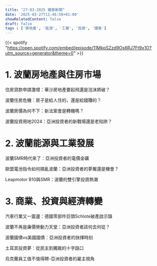 ```yaml
---
title: "27-03-2025 播客新聞"
date: '2025-03-27T11:46:58+01:00'
showRelatedContent: false
draft: false
tags : ['房地產', '能源', '工業', '投資', '播客']
---
```

{{< spotify "https://open.spotify.com/embed/episode/11MkpSZzd9Os6RJ7Ft9x1O?utm_source=generator&theme=0" >}}



# 1. 波蘭房地產與住房市場 
 住房貸款申請激增：華沙房地產要起飛還是泡沫將破？ 
 
 波蘭住房危機：房子是給人住的，還是給錢賺的？
 
 波蘭房價為何不下：新法案會是轉機嗎？ 

 波蘭投資用地2024：亞洲投資者的新戰場還是老陷阱？ 
# 2. 波蘭能源與工業發展 
 波蘭SMR時代來了：亞洲投資者的電價金礦 
 
 歐盟電池指令如何搞亂波蘭：亞洲投資者的夢魘還是機會？ 
 
 Leapmotor B10與SMR：波蘭的雙引擎投資熱潮 
# 3. 商業、投資與經濟轉變 
 汽車行業又一震盪：德國零部件巨頭Schlote破產啟示錄 
 
 波蘭不再是廉價勞動力天堂：亞洲投資者該何去何從？ 
 
 波蘭國債vs美國國債：亞洲投資者的抉擇時刻 
 
 土耳其投資夢：從民主到獨裁的十字路口
 
 烏克蘭員工值不值得聘-亞洲投資者的雇主視角